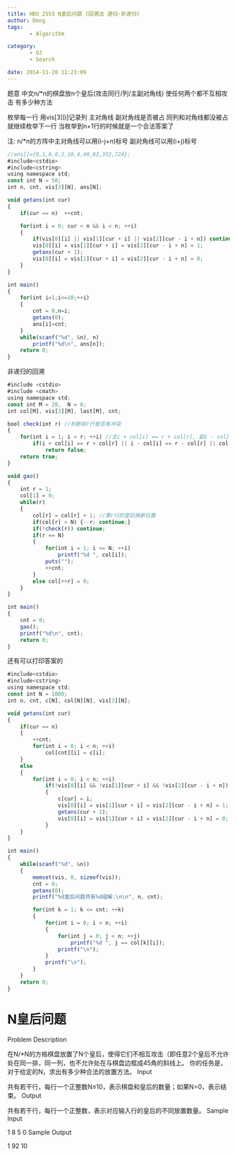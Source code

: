 ```yaml
---
title: HDU 2553 N皇后问题 (回溯法 递归·非递归)
author: Deng
tags: 
       - Algorithm

category: 
       - OJ
       - Search

date: 2014-11-20 11:23:09
---
```

题意 中文n/*n的棋盘放n个皇后(攻击同行/列/主副对角线) 使任何两个都不互相攻击 有多少种方法

枚举每一行 用vis[3][i]记录列 主对角线 副对角线是否被占 同列和对角线都没被占就继续枚举下一行 当枚举到n+1行的时候就是一个合法答案了

注: n/*n的方阵中主对角线可以用(i-j+n)标号 副对角线可以用(i+j)标号

```js 
//ans[]={0,1,0,0,2,10,4,40,92,352,724};
#include<cstdio>
#include<cstring>
using namespace std;
const int N = 50;
int n, cnt, vis[3][N], ans[N];

void getans(int cur)
{
    if(cur == n)  ++cnt;

    for(int i = 0; cur < n && i < n; ++i)
    {
        if(vis[0][i] || vis[1][cur + i] || vis[2][cur - i + n]) continue;
        vis[0][i] = vis[1][cur + i] = vis[2][cur - i + n] = 1;
        getans(cur + 1);
        vis[0][i] = vis[1][cur + i] = vis[2][cur - i + n] = 0;
    }
}

int main()
{
    for(int i=1;i<=10;++i)
    {
        cnt = 0,n=i;
        getans(0);
        ans[i]=cnt;
    }
    while(scanf("%d", &n), n)
        printf("%d\n", ans[n]);
    return 0;
}
```

非递归的回溯

```js 
#include <cstdio>
#include <cmath>
using namespace std;
const int M = 20,  N = 8;
int col[M], vis[3][M], last[M], cnt;

bool check(int r) //判断前r行是否有冲突
{
    for(int i = 1; i < r; ++i) //主i + col[i] == r + col[r], 副i - col[i] == r - col[r]
        if(i + col[i] == r + col[r] || i - col[i] == r - col[r] || col[i] == col[r])
            return false;
    return true;
}

void gao()
{
    int r = 1;
    col[1] = 0;
    while(r)
    {
        col[r] = col[r] + 1; //第r行的皇后换新位置
        if(col[r] > N) {--r; continue;}
        if(!check(r)) continue;
        if(r == N)
        {
            for(int i = 1; i <= N; ++i)
                printf("%d ", col[i]);
            puts("");
            ++cnt;
        }
        else col[++r] = 0;
    }
}

int main()
{
    cnt = 0;
    gao();
    printf("%d\n", cnt);
    return 0;
}
```

还有可以打印答案的

```js 
#include<cstdio>
#include<cstring>
using namespace std;
const int N = 1000;
int n, cnt, c[N], col[N][N], vis[3][N];

void getans(int cur)
{
    if(cur == n)
    {
        ++cnt;
        for(int i = 0; i < n; ++i)
            col[cnt][i] = c[i];
    }
    else
    {
        for(int i = 0; i < n; ++i)
            if(!vis[0][i] && !vis[1][cur + i] && !vis[2][cur - i + n])
            {
                c[cur] = i;
                vis[0][i] = vis[1][cur + i] = vis[2][cur - i + n] = 1;
                getans(cur + 1);
                vis[0][i] = vis[1][cur + i] = vis[2][cur - i + n] = 0;
            }
    }
}

int main()
{
    while(scanf("%d", &n))
    {
        memset(vis, 0, sizeof(vis));
        cnt = 0;
        getans(0);
        printf("%d皇后问题共有%d组解:\n\n", n, cnt);

        for(int k = 1; k <= cnt; ++k)
        {
            for(int i = 0; i < n; ++i)
            {
                for(int j = 0; j < n; ++j)
                    printf("%d ", j == col[k][i]);
                printf("\n");
            }
            printf("\n");
        }
    }
    return 0;
}
```

# N皇后问题

Problem Description

在N/*N的方格棋盘放置了N个皇后，使得它们不相互攻击（即任意2个皇后不允许处在同一排，同一列，也不允许处在与棋盘边框成45角的斜线上。
你的任务是，对于给定的N，求出有多少种合法的放置方法。
Input

共有若干行，每行一个正整数N≤10，表示棋盘和皇后的数量；如果N=0，表示结束。
Output

共有若干行，每行一个正整数，表示对应输入行的皇后的不同放置数量。
Sample Input

1 8 5 0
Sample Output

1 92 10